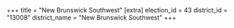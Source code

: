 +++
title = "New Brunswick Southwest"
[extra]
election_id = 43
district_id = "13008"
district_name = "New Brunswick Southwest"
+++
